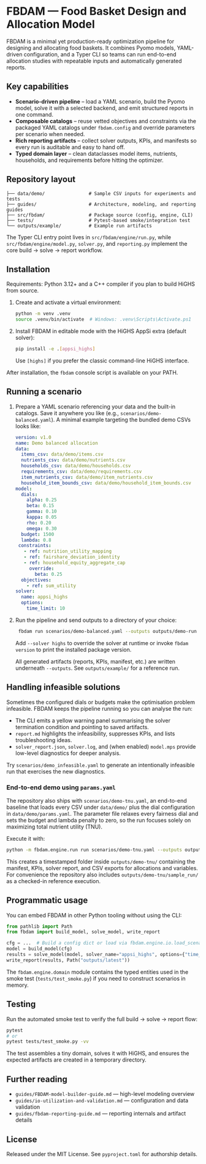 # FBDAM — Food Basket Design and Allocation Model

FBDAM is a minimal yet production-ready optimization pipeline for designing and
allocating food baskets. It combines Pyomo models, YAML-driven configuration,
and a Typer CLI so teams can run end-to-end allocation studies with repeatable
inputs and automatically generated reports.

## Key capabilities

- **Scenario-driven pipeline** – load a YAML scenario, build the Pyomo model,
  solve it with a selected backend, and emit structured reports in one command.
- **Composable catalogs** – reuse vetted objectives and constraints via the
  packaged YAML catalogs under `fbdam.config` and override parameters per
  scenario when needed.
- **Rich reporting artifacts** – collect solver outputs, KPIs, and manifests so
  every run is auditable and easy to hand off.
- **Typed domain layer** – clean dataclasses model items, nutrients, households,
  and requirements before hitting the optimizer.

## Repository layout

```
├── data/demo/                # Sample CSV inputs for experiments and tests
├── guides/                   # Architecture, modeling, and reporting guides
├── src/fbdam/                # Package source (config, engine, CLI)
├── tests/                    # Pytest-based smoke/integration test
└── outputs/example/          # Example run artifacts
```

The Typer CLI entry point lives in `src/fbdam/engine/run.py`, while
`src/fbdam/engine/model.py`, `solver.py`, and `reporting.py` implement the
core build → solve → report workflow.

## Installation

Requirements: Python 3.12+ and a C++ compiler if you plan to build HiGHS from
source.

1. Create and activate a virtual environment:

   ```bash
   python -m venv .venv
   source .venv/bin/activate  # Windows: .venv\Scripts\Activate.ps1
   ```

2. Install FBDAM in editable mode with the HiGHS AppSi extra (default solver):

   ```bash
   pip install -e .[appsi_highs]
   ```

   Use `[highs]` if you prefer the classic command-line HiGHS interface.

After installation, the `fbdam` console script is available on your PATH.

## Running a scenario

1. Prepare a YAML scenario referencing your data and the built-in catalogs.
   Save it anywhere you like (e.g., `scenarios/demo-balanced.yaml`). A minimal
   example targeting the bundled demo CSVs looks like:

   ```yaml
   version: v1.0
   name: Demo balanced allocation
   data:
     items_csv: data/demo/items.csv
     nutrients_csv: data/demo/nutrients.csv
     households_csv: data/demo/households.csv
     requirements_csv: data/demo/requirements.csv
     item_nutrients_csv: data/demo/item_nutrients.csv
     household_item_bounds_csv: data/demo/household_item_bounds.csv
   model:
     dials:
       alpha: 0.25
       beta: 0.15
       gamma: 0.10
       kappa: 0.05
       rho: 0.20
       omega: 0.30
     budget: 1500
     lambda: 0.8
    constraints:
      - ref: nutrition_utility_mapping
      - ref: fairshare_deviation_identity
      - ref: household_equity_aggregate_cap
        override:
          beta: 0.25
     objectives:
       - ref: sum_utility
   solver:
     name: appsi_highs
     options:
       time_limit: 10
   ```

2. Run the pipeline and send outputs to a directory of your choice:

   ```bash
    fbdam run scenarios/demo-balanced.yaml --outputs outputs/demo-run
   ```

   Add `--solver highs` to override the solver at runtime or invoke
   `fbdam version` to print the installed package version.

   All generated artifacts (reports, KPIs, manifest, etc.) are written underneath
`--outputs`. See `outputs/example/` for a reference run.

## Handling infeasible solutions

Sometimes the configured dials or budgets make the optimisation problem
infeasible. FBDAM keeps the pipeline running so you can analyse the run:

- The CLI emits a yellow warning panel summarising the solver termination
  condition and pointing to saved artifacts.
- `report.md` highlights the infeasibility, suppresses KPIs, and lists
  troubleshooting ideas.
- `solver_report.json`, `solver.log`, and (when enabled) `model.mps` provide
  low-level diagnostics for deeper analysis.

Try `scenarios/demo_infeasible.yaml` to generate an intentionally infeasible
run that exercises the new diagnostics.

### End-to-end demo using `params.yaml`

The repository also ships with `scenarios/demo-tnu.yaml`, an end-to-end baseline
that loads every CSV under `data/demo/` plus the dial configuration in
`data/demo/params.yaml`. The parameter file relaxes every fairness dial and
sets the budget and lambda penalty to zero, so the run focuses solely on
maximizing total nutrient utility (TNU).

Execute it with:

```bash
python -m fbdam.engine.run run scenarios/demo-tnu.yaml --outputs outputs/demo-tnu
```

This creates a timestamped folder inside `outputs/demo-tnu/` containing the
manifest, KPIs, solver report, and CSV exports for allocations and variables.
For convenience the repository also includes `outputs/demo-tnu/sample_run/`
as a checked-in reference execution.

## Programmatic usage

You can embed FBDAM in other Python tooling without using the CLI:

```python
from pathlib import Path
from fbdam import build_model, solve_model, write_report

cfg = ...  # Build a config dict or load via fbdam.engine.io.load_scenario
model = build_model(cfg)
results = solve_model(model, solver_name="appsi_highs", options={"time_limit": 10})
write_report(results, Path("outputs/latest"))
```

The `fbdam.engine.domain` module contains the typed entities used in the smoke
test (`tests/test_smoke.py`) if you need to construct scenarios in memory.

## Testing

Run the automated smoke test to verify the full build → solve → report flow:

```bash
pytest
# or
pytest tests/test_smoke.py -vv
```

The test assembles a tiny domain, solves it with HiGHS, and ensures the expected
artifacts are created in a temporary directory.

## Further reading

- `guides/FBDAM-model-builder-guide.md` — high-level modeling overview
- `guides/io-utilization-and-validation.md` — configuration and data validation
- `guides/fbdam-reporting-guide.md` — reporting internals and artifact details

## License

Released under the MIT License. See `pyproject.toml` for authorship details.

